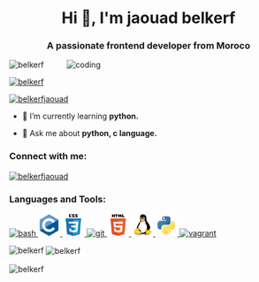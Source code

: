 <h1 align="center">Hi 👋, I'm jaouad belkerf</h1>
<h3 align="center">A passionate frontend developer from Moroco</h3>
<img align="right" alt="coding" width="400" src="https://user-images.githubusercontent.com/57133330/188281408-c67df9ee-fd1f-4b37-833b-f02848f1ce02.gif">

<p align="left"> <img src="https://komarev.com/ghpvc/?username=belkerf&label=Profile%20views&color=0e75b6&style=flat" alt="belkerf" /> </p>

<p align="left"> <a href="https://github.com/ryo-ma/github-profile-trophy"><img src="https://github-profile-trophy.vercel.app/?username=belkerf" alt="belkerf" /></a> </p>

<p align="left"> <a href="https://twitter.com/belkerfjaouad" target="blank"><img src="https://img.shields.io/twitter/follow/belkerfjaouad?logo=twitter&style=for-the-badge" alt="belkerfjaouad" /></a> </p>

- 🌱 I’m currently learning **python.**

- 💬 Ask me about **python, c language.**

<h3 align="left">Connect with me:</h3>
<p align="left">
<a href="https://twitter.com/belkerfjaouad" target="blank"><img align="center" src="https://raw.githubusercontent.com/rahuldkjain/github-profile-readme-generator/master/src/images/icons/Social/twitter.svg" alt="belkerfjaouad" height="30" width="40" /></a>
</p>

<h3 align="left">Languages and Tools:</h3>
<p align="left"> <a href="https://www.gnu.org/software/bash/" target="_blank" rel="noreferrer"> <img src="https://www.vectorlogo.zone/logos/gnu_bash/gnu_bash-icon.svg" alt="bash" width="40" height="40"/> </a> <a href="https://www.cprogramming.com/" target="_blank" rel="noreferrer"> <img src="https://raw.githubusercontent.com/devicons/devicon/master/icons/c/c-original.svg" alt="c" width="40" height="40"/> </a> <a href="https://www.w3schools.com/css/" target="_blank" rel="noreferrer"> <img src="https://raw.githubusercontent.com/devicons/devicon/master/icons/css3/css3-original-wordmark.svg" alt="css3" width="40" height="40"/> </a> <a href="https://git-scm.com/" target="_blank" rel="noreferrer"> <img src="https://www.vectorlogo.zone/logos/git-scm/git-scm-icon.svg" alt="git" width="40" height="40"/> </a> <a href="https://www.w3.org/html/" target="_blank" rel="noreferrer"> <img src="https://raw.githubusercontent.com/devicons/devicon/master/icons/html5/html5-original-wordmark.svg" alt="html5" width="40" height="40"/> </a> <a href="https://www.linux.org/" target="_blank" rel="noreferrer"> <img src="https://raw.githubusercontent.com/devicons/devicon/master/icons/linux/linux-original.svg" alt="linux" width="40" height="40"/> </a> <a href="https://www.python.org" target="_blank" rel="noreferrer"> <img src="https://raw.githubusercontent.com/devicons/devicon/master/icons/python/python-original.svg" alt="python" width="40" height="40"/> </a> <a href="https://www.vagrantup.com/" target="_blank" rel="noreferrer"> <img src="https://www.vectorlogo.zone/logos/vagrantup/vagrantup-icon.svg" alt="vagrant" width="40" height="40"/> </a> </p>

<p><img align="left" src="https://github-readme-stats.vercel.app/api/top-langs?username=belkerf&show_icons=true&locale=en&layout=compact" alt="belkerf" /></p>

<p>&nbsp;<img align="center" src="https://github-readme-stats.vercel.app/api?username=belkerf&show_icons=true&locale=en" alt="belkerf" /></p>

<p><img align="center" src="https://github-readme-streak-stats.herokuapp.com/?user=belkerf&" alt="belkerf" /></p>
